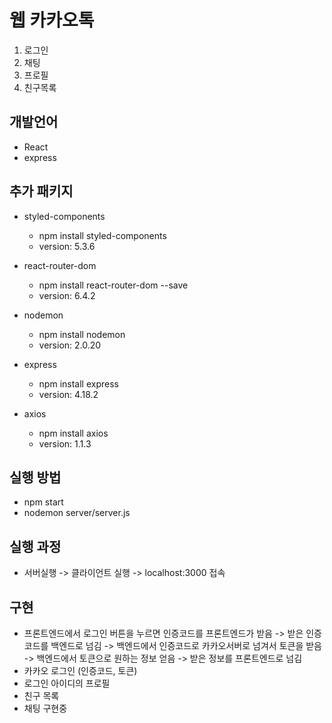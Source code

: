 # 웹 카카오톡 
1. 로그인
1. 채팅
1. 프로필
1. 친구목록

## 개발언어
- React
- express

## 추가 패키지
- styled-components
    - npm install styled-components
    - version: 5.3.6

- react-router-dom
    - npm install react-router-dom --save
    - version: 6.4.2

- nodemon
    - npm install nodemon
    - version: 2.0.20

- express
    - npm install express
    - version: 4.18.2

- axios
    - npm install axios
    - version: 1.1.3

## 실행 방법
- npm start
- nodemon server/server.js

## 실행 과정
- 서버실행 -> 클라이언트 실행 -> localhost:3000 접속

## 구현
- 프론트엔드에서 로그인 버튼을 누르면 인증코드를 프론트엔드가 받음 -> 받은 인증코드를 백엔드로 넘김 -> 백엔드에서 인증코드로 카카오서버로 넘겨서 토큰을 받음 -> 백엔드에서 토큰으로 원하는 정보 얻음 -> 받은 정보를 프론트엔드로 넘김
- 카카오 로그인 (인증코드, 토큰)
- 로그인 아이디의 프로필
- 친구 목록
- 채팅 구현중
